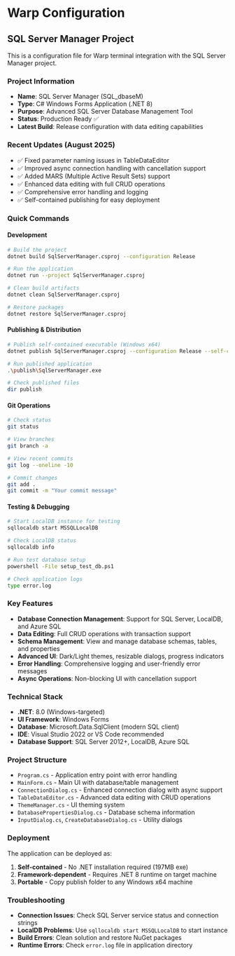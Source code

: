 # Warp Configuration

## SQL Server Manager Project

This is a configuration file for Warp terminal integration with the SQL Server Manager project.

### Project Information
- **Name**: SQL Server Manager (SQL_dbaseM)
- **Type**: C# Windows Forms Application (.NET 8)
- **Purpose**: Advanced SQL Server Database Management Tool
- **Status**: Production Ready ✅
- **Latest Build**: Release configuration with data editing capabilities

### Recent Updates (August 2025)
- ✅ Fixed parameter naming issues in TableDataEditor
- ✅ Improved async connection handling with cancellation support
- ✅ Added MARS (Multiple Active Result Sets) support
- ✅ Enhanced data editing with full CRUD operations
- ✅ Comprehensive error handling and logging
- ✅ Self-contained publishing for easy deployment

### Quick Commands

#### Development
```bash
# Build the project
dotnet build SqlServerManager.csproj --configuration Release

# Run the application
dotnet run --project SqlServerManager.csproj

# Clean build artifacts
dotnet clean SqlServerManager.csproj

# Restore packages
dotnet restore SqlServerManager.csproj
```

#### Publishing & Distribution
```bash
# Publish self-contained executable (Windows x64)
dotnet publish SqlServerManager.csproj --configuration Release --self-contained true --runtime win-x64 --output publish

# Run published application
.\publish\SqlServerManager.exe

# Check published files
dir publish
```

#### Git Operations
```bash
# Check status
git status

# View branches
git branch -a

# View recent commits
git log --oneline -10

# Commit changes
git add .
git commit -m "Your commit message"
```

#### Testing & Debugging
```bash
# Start LocalDB instance for testing
sqllocaldb start MSSQLLocalDB

# Check LocalDB status
sqllocaldb info

# Run test database setup
powershell -File setup_test_db.ps1

# Check application logs
type error.log
```

### Key Features
- **Database Connection Management**: Support for SQL Server, LocalDB, and Azure SQL
- **Data Editing**: Full CRUD operations with transaction support
- **Schema Management**: View and manage database schemas, tables, and properties
- **Advanced UI**: Dark/Light themes, resizable dialogs, progress indicators
- **Error Handling**: Comprehensive logging and user-friendly error messages
- **Async Operations**: Non-blocking UI with cancellation support

### Technical Stack
- **.NET**: 8.0 (Windows-targeted)
- **UI Framework**: Windows Forms
- **Database**: Microsoft.Data.SqlClient (modern SQL client)
- **IDE**: Visual Studio 2022 or VS Code recommended
- **Database Support**: SQL Server 2012+, LocalDB, Azure SQL

### Project Structure
- `Program.cs` - Application entry point with error handling
- `MainForm.cs` - Main UI with database/table management
- `ConnectionDialog.cs` - Enhanced connection dialog with async support
- `TableDataEditor.cs` - Advanced data editing with CRUD operations
- `ThemeManager.cs` - UI theming system
- `DatabasePropertiesDialog.cs` - Database schema information
- `InputDialog.cs`, `CreateDatabaseDialog.cs` - Utility dialogs

### Deployment
The application can be deployed as:
1. **Self-contained** - No .NET installation required (197MB exe)
2. **Framework-dependent** - Requires .NET 8 runtime on target machine
3. **Portable** - Copy publish folder to any Windows x64 machine

### Troubleshooting
- **Connection Issues**: Check SQL Server service status and connection strings
- **LocalDB Problems**: Use `sqllocaldb start MSSQLLocalDB` to start instance
- **Build Errors**: Clean solution and restore NuGet packages
- **Runtime Errors**: Check `error.log` file in application directory
